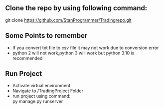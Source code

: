 ## Clone the repo by using following command:
git clone https://github.com/StanProgrammer/Tradingrepo.git

## Some Points to remember
- If you convert txt file to csv file it may not work due to conversion error
- python 2 will not work,python 3 will work but python 3.10 is recommended

## Run Project
- Activate virtual environment
- Navigate to /TradingProject Folder
- run project using command:
<br> py manage.py runserver
